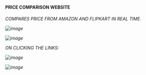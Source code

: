 <b> PRICE COMPARISON WEBSITE 
<h6> COMPARES PRICE FROM AMAZON AND FLIPKART IN REAL TIME. 
  
![image](https://github.com/user-attachments/assets/b4eeba45-688e-450e-822f-18ee451c018e)

![image](https://github.com/user-attachments/assets/0ea1d5fb-d725-4e5a-b1ca-b78d44362f82)

ON CLICKING THE LINKS:

![image](https://github.com/user-attachments/assets/b1dadc83-5065-4d52-8961-736e90917b76)

![image](https://github.com/user-attachments/assets/61136ea1-9e94-472b-b0f6-6c924b679260)







